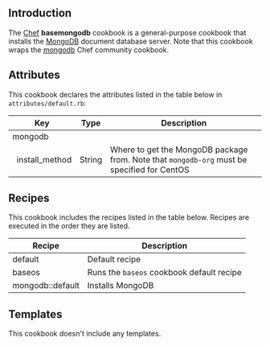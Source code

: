 Introduction
------------

The [Chef](https://www.chef.io/) **basemongodb** cookbook is a general-purpose cookbook that installs the [MongoDB](http://www.mongodb.org/) document database server. Note that this cookbook wraps the [mongodb](https://supermarket.chef.io/cookbooks/mongodb) Chef community cookbook.

Attributes
----------

This cookbook declares the attributes listed in the table below in `attributes/default.rb`:

|Key|Type|Description|
|---|----|-----------|
|mongodb
  install\_method|String|Where to get the MongoDB package from. Note that `mongodb-org` must be specified for CentOS|

Recipes
-------

This cookbook includes the recipes listed in the table below. Recipes are executed in the order they are listed.

|Recipe|Description|
|------|-----------|
|default|Default recipe|
|baseos|Runs the `baseos` cookbook default recipe|
|mongodb::default|Installs MongoDB|

Templates
---------

This cookbook doesn't include any templates.
